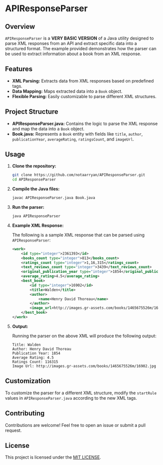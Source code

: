 # APIResponseParser

## Overview

`APIResponseParser` is a **VERY BASIC VERSION** of a Java utility designed to parse XML responses from an API and extract specific data into a structured format. The example provided demonstrates how the parser can be used to extract information about a book from an XML response.

## Features

- **XML Parsing:** Extracts data from XML responses based on predefined tags.
- **Data Mapping:** Maps extracted data into a `Book` object.
- **Flexible Parsing:** Easily customizable to parse different XML structures.

## Project Structure

- **APIResponseParser.java:** Contains the logic to parse the XML response and map the data into a `Book` object.
- **Book.java:** Represents a `Book` entity with fields like `title`, `author`, `publicationYear`, `averageRating`, `ratingsCount`, and `imageUrl`.

## Usage

1. **Clone the repository:**

    ```bash
    git clone https://github.com/notaarryan/APIResponseParser.git
    cd APIResponseParser
    ```

2. **Compile the Java files:**

    ```bash
    javac APIResponseParser.java Book.java
    ```

3. **Run the parser:**

    ```bash
    java APIResponseParser
    ```

4. **Example XML Response:**

    The following is a sample XML response that can be parsed using `APIResponseParser`:

    ```xml
    <work>
        <id type="integer">2361393</id>
        <books_count type="integer">813</books_count>
        <ratings_count type="integer">1,16,315</ratings_count>
        <text_reviews_count type="integer">3439</text_reviews_count>
        <original_publication_year type="integer">1854</original_publication_year>
        <average_rating>4.5</average_rating>
        <best_book>
            <id type="integer">16902</id>
            <title>Walden</title>
            <author>
                <name>Henry David Thoreau</name>
            </author>
            <image_url>http://images.gr-assets.com/books/1465675526m/16902.jpg</image_url>
        </best_book>
    </work>
    ```

5. **Output:**

    Running the parser on the above XML will produce the following output:

    ```
    Title: Walden
    Author: Henry David Thoreau
    Publication Year: 1854
    Average Rating: 4.5
    Ratings Count: 116315
    Image Url: http://images.gr-assets.com/books/1465675526m/16902.jpg
    ```

## Customization

To customize the parser for a different XML structure, modify the `startRule` values in `APIResponseParser.java` according to the new XML tags.

## Contributing

Contributions are welcome! Feel free to open an issue or submit a pull request.

## License

This project is licensed under the [MIT LICENSE](LICENSE).
